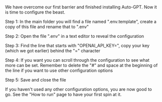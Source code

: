 We have overcome our first barrier and finished installing Auto-GPT.
Now it is time to configure the beast.

Step 1:
In the main folder you will find a file named ".env.template", create a copy of this file and rename that to ".env"

Step 2:
Open the file ".env" in a text editor to reveal the configuration

Step 3:
Find the line that starts with "OPENAI_API_KEY=", copy your key (which we got earlier) behind the "=" character

Step 4:
If you want you can scroll through the configuration to see what more can be set. Remember to delete the "#" and space at the beginning of the line if you want to use other configuration options

Step 5:
Save and close the file

If you haven't used any other configuration options, you are now good to go. See the "How to run" page to have your first spin at it.
 